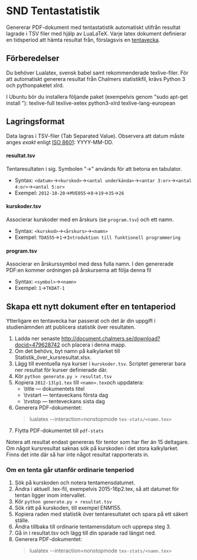 # SND Tentastatistik

Genererar PDF-dokument med tentastatistik automatiskt utifrån resultat lagrade i TSV filer med hjälp av LuaLaTeX.
Varje latex dokument definierar en tidsperiod att hämta resultat från, förslagsvis en [tentavecka](https://www.student.chalmers.se/sp/academic_year_list).

## Förberedelser
Du behöver Lualatex, svensk babel samt rekommenderade texlive-filer.
För att automatiskt generera resultat från Chalmers statistikfil,
krävs Python 3 och pythonpaketet xlrd.

I Ubuntu bör du installera följande paket (exempelvis genom "sudo apt-get install <paket>"):
texlive-full texlive-xetex python3-xlrd texlive-lang-european


## Lagringsformat
Data lagras i TSV-filer (Tab Separated Value).
Observera att datum måste anges *exakt* enligt [ISO 8601](https://en.wikipedia.org/wiki/ISO_8601): YYYY-MM-DD. 

#### resultat.tsv
Tentaresultaten i sig. Symbolen "→" används för att betona en tabulator.

* Syntax: `<datum>`→`<kurskod>`→`<antal underkända>`→`<antar 3:or>`→`<antal 4:or>`→`<antal 5:or>`
* Exempel: `2012-10-20`→`MVE055`→`8`→`19`→`35`→`26`

#### kurskoder.tsv
Associerar kurskoder med en årskurs (se `program.tsv`) och ett namn.

* Syntax: `<kurskod>`→`<årskurs>`→`<namn>`
* Exempel: `TDA555`→`1`→`Introduktion till funktionell programmering`

#### program.tsv
Associerar en årskurssymbol med dess fulla namn. I den genererade PDF:en kommer ordningen på årskurserna att följa denna fil

* Syntax: `<symbol>`→`<namn>`
* Exempel: `1`→`TKDAT-1`


## Skapa ett nytt dokument efter en tentaperiod
Ytterligare en tentavecka har passerat och det är din uppgift i studienämnden att publicera statistik över resultaten.

1. Ladda ner senaste http://document.chalmers.se/download?docid=479628742 och placera i denna mapp.
2. Om det behövs, byt namn på kalkylarket till Statistik_över_kursresultat.xlsx.
3. Lägg till eventuella nya kurser i `kurskoder.tsv`. Scriptet genererar bara ner resultat för kurser definierade där.
4. Kör `python generate.py > resultat.tsv`
5. Kopiera `2012-13lp1.tex` till `<namn>.tex`och uppdatera:
    * \title — dokumentets titel
    * \tvstart — tentaveckans första dag
    * \tvstop — tenteveckans sista dag
6. Generera PDF-dokumentet:
    > lualatex --interaction=nonstopmode `tex-stats/<namn.tex>`
7. Flytta PDF-dokumentet till `pdf-stats`

Notera att resultat endast genereras för tentor som har fler än 15 deltagare.
Om något kursresultat saknas sök på kurskoden i det stora kalkylarket.
Finns det inte där så har inte något resultat rapporterats in.

### Om en tenta går utanför ordinarie tenperiod
1. Sök på kurskoden och notera tentamensdatumet.
2. Ändra i aktuell .tex-fil, exempelvis 2015-16p2.tex, så att datumet för tentan ligger inom intervallet.
3. Kör `python generate.py > resultat.tsv`
4. Sök rätt på kurskoden, till exempel ENM155.
5. Kopiera raden med statistik över tentaresultatet och spara på ett säkert ställe.
6. Ändra tillbaka till ordinarie tentamensdatum och upprepa steg 3.
7. Gå in i resultat.tsv och lägg till din sparade rad längst ned.
8. Generera PDF-dokumentet:
    > lualatex --interaction=nonstopmode `tex-stats/<namn.tex>`

